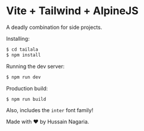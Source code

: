# Vite + Tailwind + AlpineJS

A deadly combination for side projects.

Installing:

```bash
$ cd tailala
$ npm install
```

Running the dev server:

```bash
$ npm run dev
```

Production build:

```bash
$ npm run build
```

Also, includes the `inter` font family!

Made with ♥ by Hussain Nagaria.
